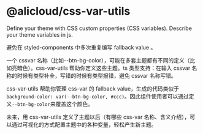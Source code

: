 # @alicloud/css-var-utils

Define your theme with CSS custom properties (CSS variables). Describe your theme variables in js.

避免在 styled-components 中多次重复编写 fallback value 。

一个 cssvar 名称（比如--btn-bg-color），可能在多套主题都有不同的定义（比如亮暗色）。css-var-utils 帮助你定义这些主题。ts 类型支持：在输入 cssvar 名称的时候有类型补全，写错的时候有类型报错，避免 cssvar 名称写错。

css-var-utils 帮助你管理 css-var 的 fallback value，生成的代码类似于`background-color: var(--btn-bg-color, #ccc)`。因此组件使用者可以通过定义`--btn-bg-color`来覆盖这个颜色。

未来，用 css-var-utils 定义了主题以后（有哪些 css-var 名称、含义介绍），可以通过可视化的方式配置主题中的各种变量，轻松产生新主题。
